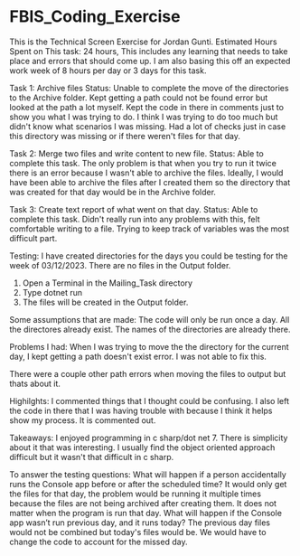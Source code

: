 # FBIS_Coding_Exercise
This is the Technical Screen Exercise for Jordan Gunti.
Estimated Hours Spent on This task: 24 hours, This includes any learning that needs to take place and errors that should come up. I am also basing this off an expected work week of 8 hours per day or 3 days for this task. 

Task 1: Archive files
Status: Unable to complete the move of the directories to the Archive folder. Kept getting a path could not be found
error but looked at the path a lot myself. Kept the code in there in comments just to show you what I was trying to do. I think I was trying to do too much but didn't know what scenarios I was missing. Had a lot of checks just in case this directory was missing or if there weren't files for that day.

Task 2: Merge two files and write content to new file.
Status: Able to complete this task. The only problem is that when you try to run it twice there is an error because I wasn't able to archive the files. Ideally, I would have been able to archive the files after I created them so the directory that was created for that day would be in the Archive folder.

Task 3: Create text report of what went on that day.
Status: Able to complete this task. Didn't really run into any problems with this, felt comfortable writing to a file. Trying to keep track of variables was the most difficult part. 

Testing:
I have created directories for the days you could be testing for the week of 03/12/2023. There are no files in the Output folder.
1) Open a Terminal in the Mailing_Task directory
2) Type dotnet run
3) The files will be created in the Output folder. 

Some assumptions that are made:
The code will only be run once a day.
All the directores already exist.
The names of the directories are already there. 

Problems I had:
When I was trying to move the the directory for the current day, I kept getting a path doesn't exist error. I was not able to fix this.

There were a couple other path errors when moving the files to output but thats about it.

Highilghts:
I commented things that I thought could be confusing. 
I also left the code in there that I was having trouble with because I think it helps show my process. It is commented out.

Takeaways:
I enjoyed programming in c sharp/dot net 7. There is simplicity about it that was interesting. I usually find the object oriented approach difficult but it wasn't that difficult in c sharp.

To answer the testing questions:
What will happen if a person accidentally runs the Console app before or after the scheduled time?
It would only get the files for that day, the problem would be running it multiple times because the files are not being archived after creating them. It does not matter when the program is run that day.
 What will happen if the Console app wasn’t run previous day, and it runs today?
 The previous day files would not be combined but today's files would be. We would have to change the code to account for the missed day.
